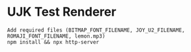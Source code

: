 # UJK Test Renderer

```
Add required files (BITMAP_FONT_FILENAME, JOY_U2_FILENAME, ROMAJI_FONT_FILENAME, lemon.mp3)
npm install && npx http-server
```
